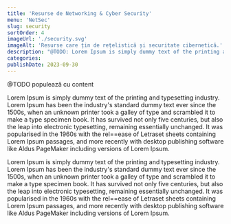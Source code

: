 ```yaml
---
title: 'Resurse de Networking & Cyber Security'
menu: 'NetSec'
slug: security
sortOrder: 4
imageUrl: './security.svg'
imageAlt: 'Resurse care țin de rețelistică și securitate cibernetică.'
description: "@TODO: Lorem Ipsum is simply dummy text of the printing and typesetting industry. Lorem Ipsum has been the industry's standard dummy text ever since the 1500s"
categories:
publishDate: 2023-09-30
---
```


@TODO populează cu content

Lorem Ipsum is simply dummy text of the printing and typesetting industry. Lorem Ipsum has been the industry's standard dummy text ever since the 1500s, when an unknown printer took a galley of type and scrambled it to make a type specimen book. It has survived not only five centuries, but also the leap into electronic typesetting, remaining essentially unchanged. It was popularised in the 1960s with the rel==ease of Letraset sheets containing Lorem Ipsum passages, and more recently with desktop publishing software like Aldus PageMaker including versions of Lorem Ipsum.

Lorem Ipsum is simply dummy text of the printing and typesetting industry. Lorem Ipsum has been the industry's standard dummy text ever since the 1500s, when an unknown printer took a galley of type and scrambled it to make a type specimen book. It has survived not only five centuries, but also the leap into electronic typesetting, remaining essentially unchanged. It was popularised in the 1960s with the rel==ease of Letraset sheets containing Lorem Ipsum passages, and more recently with desktop publishing software like Aldus PageMaker including versions of Lorem Ipsum.
